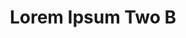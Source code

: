 ---
layout: leftnav-page-content
permalink: /application-guidelines/lorem-ipsum-two/part-E/
breadcrumb: Application Guidelines (Lorem Ipsum Two B) 
title: Lorem Ipsum Two B
collection_name: application-guidelines
third_nav_title: "Second Level B"
---